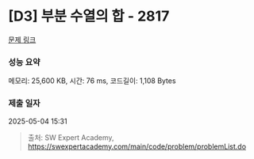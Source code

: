# [D3] 부분 수열의 합 - 2817 

[문제 링크](https://swexpertacademy.com/main/code/problem/problemDetail.do?contestProbId=AV7IzvG6EksDFAXB) 

### 성능 요약

메모리: 25,600 KB, 시간: 76 ms, 코드길이: 1,108 Bytes

### 제출 일자

2025-05-04 15:31



> 출처: SW Expert Academy, https://swexpertacademy.com/main/code/problem/problemList.do